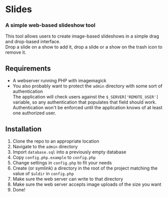 # Slides

### A simple web-based slideshow tool

This tool allows users to create image-based slideshows in a simple drag and drop-based interface.  
Drop a slide on a show to add it, drop a slide or a show on the trash icon to remove it.

## Requirements

* A webserver running PHP with imagemagick  
* You also probably want to protect the `admin` directory with some sort of authentication  
  The application will check users against the `$_SERVER['REMOTE_USER']` variable, so any authentication that populates that field should work. Authentication won't be enforced until the application knows of at least one authorized user.

## Installation

1. Clone the repo to an appropriate location
1. Navigate to the `admin` directory
1. Import `database.sql` into a previously empty database
1. Copy `config.php.example` to `config.php`
1. Change settings in `config.php` to fit your needs
1. Create (or symlink) a directory in the root of the project matching the value of `$uldir` in `config.php`
1. Make sure the web server can write to that directory
1. Make sure the web server accepts image uploads of the size you want
1. Done!
